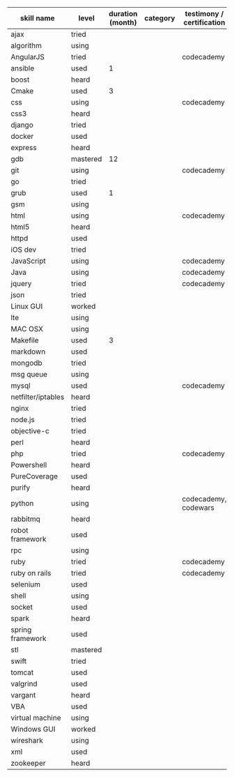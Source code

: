 |skill name | level | duration (month) | category |testimony / certification | projects |
|-----------|-------|------------------| ---------|--------------------------|----------|
|ajax  |  tried  |  |  |  |  |
|algorithm  |  using  |  |  |  |  |
|AngularJS  |  tried  |  |  | codecademy |  |
|ansible  |  used  |  1  |  |  |  |
|boost  |  heard  |  |  |  |  |
|Cmake  |  used  |  3  |  |  |  |
|css  |  using  |  |  | codecademy |  |
|css3  |  heard  |  |  |  |  |
|django  |  tried  |  |  |  |  |
|docker  |  used  |  |  |  |  |
|express  |  heard  |  |  |  |  |
|gdb  |  mastered  |  12 |  |  |  |
|git  |  using  |  |  | codecademy |  |
|go  |  tried  |  |  |  |  |
|grub  |  used  |  1 |  |  |  |
|gsm  |  using  |  |  |  |  |
|html  |  using  |  |  | codecademy |  |
|html5  |  heard  |  |  |  |  |
|httpd  |  used  |  |  |  |  |
|iOS dev  |  tried  |  |  |  |  |
|JavaScript  |  using  |  |  | codecademy |  |
|Java  |  using  |  |  | codecademy |  |
|jquery  |  tried  |  |  | codecademy |  |
|json  |  tried  |  |  |  |  |
|Linux GUI  |  worked  |  |  |  |  |
|lte  |  using  |  |  |  |  |
|MAC OSX  |  using  |  |  |  |  |
|Makefile  |  used  |  3 |  |  |  |
|markdown  |  used  |  |  |  |  |
|mongodb  |  tried  |  |  |  |  |
|msg queue  |  using  |  |  |  |  |
|mysql  |  used  |  |  | codecademy |  |
|netfilter/iptables  |  heard  |  |  |  |  |
|nginx  |  tried  |  |  |  |  |
|node.js  |  tried  |  |  |  |  |
|objective-c  |  tried  |  |  |  |  |
|perl  |  heard  |  |  |  |  |
|php  |  tried  |  |  | codecademy |  |
|Powershell  |  heard  |  |  |  |  |
|PureCoverage  |  used  |  |  |  |  |
|purify  |  heard  |  |  |  |  |
|python  |  using  |  |  | codecademy, codewars |  |
|rabbitmq  |  heard  |  |  |  |  |
|robot framework  |  used  |  |  |  |  |
|rpc  |  using  |  |  |  |  |
|ruby  |  tried  |  |  | codecademy |  |
|ruby on rails  |  tried  |  |  | codecademy |  |
|selenium  |  used  |  |  |  |  |
|shell  |  using  |  |  |  |  |
|socket  |  used  |  |  |  |  |
|spark  |  heard  |  |  |  |  |
|spring framework  |  used  |  |  |  |  |
|stl  |  mastered  |  |  |  |  |
|swift  |  tried  |  |  |  |  |
|tomcat  |  used  |  |  |  |  |
|valgrind  |  used  |  |  |  |  |
|vargant  |  heard  |  |  |  |  |
|VBA  |  used  |  |  |  |  |
|virtual machine  |  using  |  |  |  |  |
|Windows GUI  |  worked  |  |  |  |  |
|wireshark  |  using  |  |  |  |  |
|xml  |  used  |  |  |  |  |
|zookeeper  |  heard  |  |  |  |  |